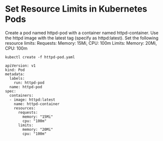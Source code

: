 # Set Resource Limits in Kubernetes Pods

Create a pod named httpd-pod with a container named httpd-container. Use the httpd image with the latest tag (specify as httpd:latest). Set the following resource limits:
Requests: Memory: 15Mi, CPU: 100m
Limits: Memory: 20Mi, CPU: 100m


`kubectl create -f httpd-pod.yaml`
```
apiVersion: v1
kind: Pod
metadata:
  labels:
    run: httpd-pod
  name: httpd-pod
spec:
  containers:
  - image: httpd:latest
    name: httpd-container
    resources:
      requests:
        memory: "15Mi"
        cpu: "100m"
      limits:
        memory: "20Mi"
        cpu: "100m"
```